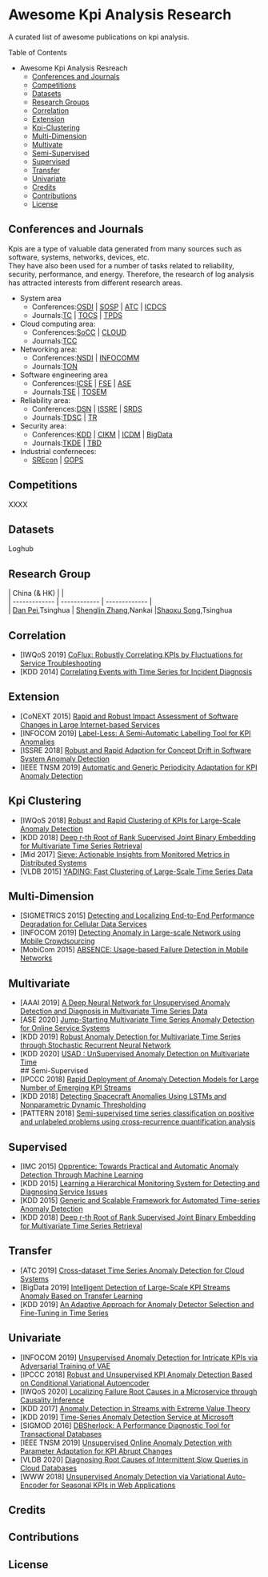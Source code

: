 # Awesome Kpi Analysis Research  


A curated list of awesome publications on kpi analysis.  
  
Table of Contents    

- Awesome Kpi Analysis Resreach  
	- [Conferences and Journals](#1)
	- [Competitions](#2)  
	- [Datasets](#3)  
	- [Research Groups](#4)  
	- [Correlation](#5)
	- [Extension](#6)
	- [Kpi-Clustering](#7)
	- [Multi-Dimension](#8)
	- [Multivate](#9)  
	- [Semi-Supervised](#10)  
	- [Supervised](#11)  
	- [Transfer](#12)  
	- [Univariate](#13)  
	- [Credits](#14)
	- [Contributions](#15)
	- [License](#16)


## <span id="1">Conferences and Journals</span> 
Kpis are a type of valuable data generated from many sources such as software, systems, networks, devices, etc.   
They have also been used for a number of tasks related to reliability, security, performance, and energy. Therefore, the research of log analysis has attracted interests from different research areas.  


- System area  
	- Conferences:[OSDI](https://dblp.uni-trier.de/db/conf/osdi/index.html) | [SOSP](https://dblp.uni-trier.de/db/conf/sosp/index.html) | [ATC](https://dblp.uni-trier.de/db/conf/atc/index.html) | [ICDCS](https://dblp.uni-trier.de/db/conf/icdcs/index.html)  
	- Journals:[TC](https://dblp.uni-trier.de/db/journals/tc/index.html) | [TOCS](https://dblp.uni-trier.de/db/journals/tocs/index.html) | [TPDS](https://dblp.uni-trier.de/db/journals/tpds/index.html)  
- Cloud computing area:
	- Conferences:[SoCC](https://dblp.uni-trier.de/db/conf/cloud/index.html) | [CLOUD](https://dblp.uni-trier.de/db/conf/IEEEcloud/index.html)
	- Journals:[TCC](https://dblp.uni-trier.de/db/journals/tcc/index.html)
- Networking area:  
	- Conferences:[NSDI](https://dblp.uni-trier.de/db/conf/nsdi/index.html) | [INFOCOMM](https://dblp.uni-trier.de/db/conf/infocom/index.html)  
	- Journals:[TON](https://dblp.uni-trier.de/db/journals/ton/index.html)  
- Software engineering area  
	- Conferences:[ICSE](https://dblp.uni-trier.de/db/conf/icse/index.html) | [FSE](https://dblp.uni-trier.de/db/conf/fse/index.html) | [ASE](https://dblp.uni-trier.de/db/conf/kbse/index.html)  
	- Journals:[TSE](https://dblp.uni-trier.de/db/journals/tse/index.html) | [TOSEM](https://dblp.uni-trier.de/db/journals/tosem/index.html)  
- Reliability area:
	- Conferences:[DSN](https://dblp.uni-trier.de/db/conf/dsn/index.html) | [ISSRE](https://dblp.uni-trier.de/db/conf/issre/index.html) | [SRDS](https://dblp.uni-trier.de/db/conf/srds/index.html)  
	- Journals:[TDSC](https://dblp.uni-trier.de/db/journals/tdsc/index.html) | [TR](https://dblp.uni-trier.de/db/journals/tr/index.html)
- Security area:  
	- Conferences:[KDD](https://dblp.uni-trier.de/db/conf/kdd/index.html) | [CIKM](https://dblp.uni-trier.de/db/conf/cikm/index.html) | [ICDM](https://dblp.uni-trier.de/db/conf/icdm/index.html) | [BigData](https://dblp.uni-trier.de/db/conf/bigdata/index.html)
	- Journals:[TKDE](https://dblp.uni-trier.de/db/journals/tkde/index.html) | [TBD](https://dblp.uni-trier.de/db/journals/tbd/index.html)
- Industrial conferneces:  
	- [SREcon](https://www.usenix.org/conferences/byname/925) | [GOPS](https://www.bagevent.com/event/GOPS2019-shenzhen?bag_track=bagevent)
## <span id="2">Competitions</span>  
XXXX  
## <span id="3">Datasets</span>
Loghub  
## <span id="4">Research Group</span>  
|    China (& HK)   |              |  
| -------------     | ------------ | ------------- |  
| [Dan Pei](https://netman.aiops.org/~peidan/),Tsinghua  | [Shenglin Zhang](http://nkcs.iops.ai/shenglinzhang/),Nankai  |[Shaoxu Song](http://ise.thss.tsinghua.edu.cn/sxsong/),Tsinghua


 
## <span id="5">Correlation</span>  
- [IWQoS 2019] [CoFlux: Robustly Correlating KPIs by Fluctuations for Service Troubleshooting](https://doi.org/10.1145/3326285.3329048)  
- [KDD 2014] [Correlating Events with Time Series for Incident Diagnosis](http://dx.doi.org/10.1145/2623330.2623374)  
## <span id="6">Extension</span>  
- [CoNEXT 2015] [Rapid and Robust Impact Assessment of Software Changes in Large Internet-based Services]( http://dx.doi.org/10.1145/2716281.2836087) 
- [INFOCOM 2019] [Label-Less: A Semi-Automatic Labelling Tool for KPI Anomalies](https://netman.aiops.org/wp-content/uploads/2020/06/label-less-v3.pdf)   
- [ISSRE 2018] [Robust and Rapid Adaption for Concept Drift in Software System Anomaly Detection](https://netman.aiops.org/wp-content/uploads/2019/07/issre-stepwise.pdf)
- [IEEE TNSM 2019] [Automatic and Generic Periodicity Adaptation for KPI Anomaly Detection](https://netman.aiops.org/wp-content/uploads/2019/08/08723601.pdf)
## <span id="7">Kpi Clustering</span>
- [IWQoS 2018] [Robust and Rapid Clustering of KPIs for Large-Scale Anomaly Detection](https://netman.aiops.org/wp-content/uploads/2018/05/PID5338621.pdf)
- [KDD 2018] [Deep r-th Root of Rank Supervised Joint Binary Embedding for Multivariate Time Series Retrieval](https://dl.acm.org/doi/10.1145/3219819.3220108)
- [Mid 2017] [Sieve: Actionable Insights from Monitored Metrics in Distributed Systems](https://dl.acm.org/doi/10.1145/3135974.3135977)  
- [VLDB 2015] [YADING: Fast Clustering of Large-Scale Time Series Data](https://dl.acm.org/doi/10.14778/2735479.2735481)
## <span id="8">Multi-Dimension</span>  
- [SIGMETRICS 2015] [Detecting and Localizing End-to-End Performance Degradation for Cellular Data Services](https://dl.acm.org/doi/10.1145/2745844.2745892)
- [INFOCOM 2019] [Detecting Anomaly in Large-scale Network using Mobile Crowdsourcing](http://iwct.sjtu.edu.cn/Personal/xtian/paper/2019-infocom-Detecting%20Anomaly.pdf)  
- [MobiCom 2015] [ABSENCE: Usage-based Failure Detection in Mobile Networks](http://dx.doi.org/10.1145/2789168.2790127)  
## <span id="9">Multivariate</span>
- [AAAI 2019] [A Deep Neural Network for Unsupervised Anomaly  Detection and Diagnosis in Multivariate Time Series Data](https://www.aaai.org/ojs/index.php/AAAI/article/view/3942)
- [ASE 2020] [Jump-Starting Multivariate Time Series Anomaly Detection for Online Service Systems ]()  
- [KDD 2019] [Robust Anomaly Detection for Multivariate Time Series through Stochastic Recurrent Neural Network](https://doi.org/10.1145/3292500.3330672)  
- [KDD 2020] [USAD : UnSupervised Anomaly Detection on Multivariate Time](https://doi.org/10.1145/3394486.3403392)  
##<span id="10"> Semi-Supervised</span>  
- [IPCCC 2018] [Rapid Deployment of Anomaly Detection Models for Large Number of Emerging KPI Streams](https://netman.aiops.org/wp-content/uploads/2018/12/bujiahao.pdf)  
- [KDD 2018] [Detecting Spacecraft Anomalies Using LSTMs and Nonparametric Dynamic Thresholding](https://doi.org/10.1145/3219819.3219845)  
- [PATTERN 2018] [Semi-supervised time series classification on positive and unlabeled problems using cross-recurrence quantification analysis](https://doi.org/10.1016/j.patcog.2018.02.030)    
## <span id="11">Supervised</span>  
- [IMC 2015] [Opprentice: Towards Practical and Automatic Anomaly Detection Through Machine Learning](http://dx.doi.org/10.1145/2815675.2815679.)  
- [KDD 2015] [Learning a Hierarchical Monitoring System for Detecting and Diagnosing Service Issues](http://dx.doi.org/10.1145/2783258.2788624)  
- [KDD 2015] [Generic and Scalable Framework for Automated Time-series Anomaly Detection](http://dx.doi.org/10.1145/2783258.2788611)
- [KDD 2018] [Deep r-th Root of Rank Supervised Joint Binary Embedding for Multivariate Time Series Retrieval](https://doi.org/10.1145/3219819.3220108)  
## <span id="12">Transfer</span>  
- [ATC 2019] [Cross-dataset Time Series Anomaly Detection for Cloud Systems](https://www.usenix.org/conference/atc19/presentation/zhang-xu)  
- [BigData 2019] [Intelligent Detection of Large-Scale KPI Streams Anomaly Based on Transfer Learning](https://doi.org/10.1007/978-981-15-1899-7_26)  
- [KDD 2019] [An Adaptive Approach for Anomaly Detector Selection and Fine-Tuning in Time Series](https://doi.org/10.1145/3326937.3341253)
## <span id="13">Univariate</span>  
- [INFOCOM 2019] [Unsupervised Anomaly Detection for Intricate KPIs via Adversarial Training of VAE](https://netman.aiops.org/wp-content/uploads/2019/04/chenwenxiao_infocom2019.pdf)  
- [IPCCC 2018] [Robust and Unsupervised KPI Anomaly Detection Based on Conditional Variational Autoencoder](https://ieeexplore.ieee.org/document/8710885)  
- [IWQoS 2020] [Localizing Failure Root Causes in a Microservice through Causality Inference](https://netman.aiops.org/wp-content/uploads/2020/06/孟媛.pdf)  
- [KDD 2017] [Anomaly Detection in Streams with Extreme Value Theory](https://doi.org/10.1145/3097983.3098144)  
- [KDD 2019] [Time-Series Anomaly Detection Service at Microsoft](https://doi.org/10.1145/3292500.3330680)  
- [SIGMOD 2016] [DBSherlock: A Performance Diagnostic Tool for Transactional Databases](http://dx.doi.org/10.1145/2882903.2915218)  
- [IEEE TNSM 2019] [Unsupervised Online Anomaly Detection with Parameter Adaptation for KPI Abrupt Changes](http://doi.org/10.1109/TNSM.2019.2962701)  
- [VLDB 2020] [Diagnosing Root Causes of Intermittent Slow Queries in Cloud Databases]( https://doi.org/10.14778/3389133.3389136)  
- [WWW 2018] [Unsupervised Anomaly Detection via Variational Auto-Encoder for Seasonal KPIs in Web Applications]( https://doi.org/10.1145/3178876.3185996)  
## <span id="14">Credits</span>  
## <span id="15">Contributions</span> 
## <span id="16">License</span> 

